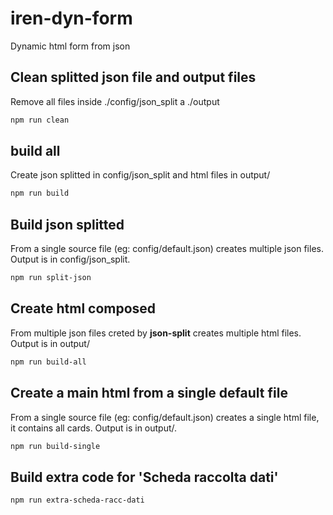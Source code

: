 # **iren-dyn-form**

Dynamic html form from json

## Clean splitted json file and output files

Remove all files inside ./config/json_split a ./output

```bash
npm run clean
```

## build all

Create json splitted in config/json_split and html files in output/

```bash
npm run build
```

## Build json splitted

From a single source file (eg: config/default.json) creates multiple json files. Output is in config/json_split.

```bash
npm run split-json
```

## Create html composed

From multiple json files creted by **json-split** creates multiple html files. Output is in output/

```bash
npm run build-all
```

## Create a main html from a single default file

From a single source file (eg: config/default.json) creates a single html file, it contains all cards. Output is in output/.

```bash
npm run build-single
```

## Build extra code for 'Scheda raccolta dati'

```bash
npm run extra-scheda-racc-dati
```

